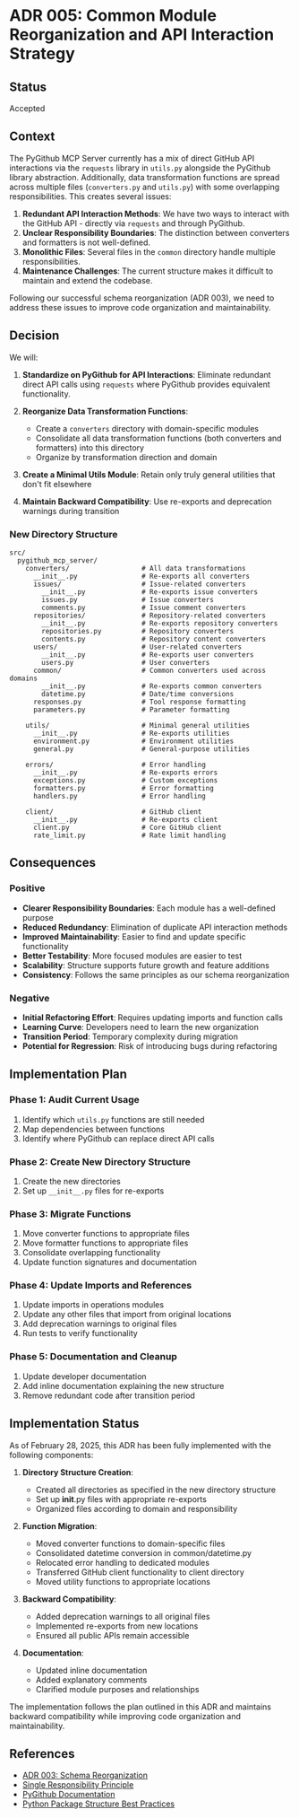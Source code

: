 # ADR 005: Common Module Reorganization and API Interaction Strategy

## Status
Accepted

## Context
The PyGithub MCP Server currently has a mix of direct GitHub API interactions via the `requests` library in `utils.py` alongside the PyGithub library abstraction. Additionally, data transformation functions are spread across multiple files (`converters.py` and `utils.py`) with some overlapping responsibilities. This creates several issues:

1. **Redundant API Interaction Methods**: We have two ways to interact with the GitHub API - directly via `requests` and through PyGithub.
2. **Unclear Responsibility Boundaries**: The distinction between converters and formatters is not well-defined.
3. **Monolithic Files**: Several files in the `common` directory handle multiple responsibilities.
4. **Maintenance Challenges**: The current structure makes it difficult to maintain and extend the codebase.

Following our successful schema reorganization (ADR 003), we need to address these issues to improve code organization and maintainability.

## Decision
We will:

1. **Standardize on PyGithub for API Interactions**: Eliminate redundant direct API calls using `requests` where PyGithub provides equivalent functionality.

2. **Reorganize Data Transformation Functions**:
   - Create a `converters` directory with domain-specific modules
   - Consolidate all data transformation functions (both converters and formatters) into this directory
   - Organize by transformation direction and domain

3. **Create a Minimal Utils Module**: Retain only truly general utilities that don't fit elsewhere

4. **Maintain Backward Compatibility**: Use re-exports and deprecation warnings during transition

### New Directory Structure
```
src/
  pygithub_mcp_server/
    converters/                  # All data transformations
      __init__.py                # Re-exports all converters
      issues/                    # Issue-related converters
        __init__.py              # Re-exports issue converters
        issues.py                # Issue converters
        comments.py              # Issue comment converters
      repositories/              # Repository-related converters
        __init__.py              # Re-exports repository converters
        repositories.py          # Repository converters
        contents.py              # Repository content converters
      users/                     # User-related converters
        __init__.py              # Re-exports user converters
        users.py                 # User converters
      common/                    # Common converters used across domains
        __init__.py              # Re-exports common converters
        datetime.py              # Date/time conversions
      responses.py               # Tool response formatting
      parameters.py              # Parameter formatting
    
    utils/                       # Minimal general utilities
      __init__.py                # Re-exports utilities
      environment.py             # Environment utilities
      general.py                 # General-purpose utilities
    
    errors/                      # Error handling
      __init__.py                # Re-exports errors
      exceptions.py              # Custom exceptions
      formatters.py              # Error formatting
      handlers.py                # Error handling
    
    client/                      # GitHub client
      __init__.py                # Re-exports client
      client.py                  # Core GitHub client
      rate_limit.py              # Rate limit handling
```

## Consequences

### Positive
- **Clearer Responsibility Boundaries**: Each module has a well-defined purpose
- **Reduced Redundancy**: Elimination of duplicate API interaction methods
- **Improved Maintainability**: Easier to find and update specific functionality
- **Better Testability**: More focused modules are easier to test
- **Scalability**: Structure supports future growth and feature additions
- **Consistency**: Follows the same principles as our schema reorganization

### Negative
- **Initial Refactoring Effort**: Requires updating imports and function calls
- **Learning Curve**: Developers need to learn the new organization
- **Transition Period**: Temporary complexity during migration
- **Potential for Regression**: Risk of introducing bugs during refactoring

## Implementation Plan

### Phase 1: Audit Current Usage
1. Identify which `utils.py` functions are still needed
2. Map dependencies between functions
3. Identify where PyGithub can replace direct API calls

### Phase 2: Create New Directory Structure
1. Create the new directories
2. Set up `__init__.py` files for re-exports

### Phase 3: Migrate Functions
1. Move converter functions to appropriate files
2. Move formatter functions to appropriate files
3. Consolidate overlapping functionality
4. Update function signatures and documentation

### Phase 4: Update Imports and References
1. Update imports in operations modules
2. Update any other files that import from original locations
3. Add deprecation warnings to original files
4. Run tests to verify functionality

### Phase 5: Documentation and Cleanup
1. Update developer documentation
2. Add inline documentation explaining the new structure
3. Remove redundant code after transition period

## Implementation Status

As of February 28, 2025, this ADR has been fully implemented with the following components:

1. **Directory Structure Creation**:
   - Created all directories as specified in the new directory structure
   - Set up __init__.py files with appropriate re-exports
   - Organized files according to domain and responsibility

2. **Function Migration**:
   - Moved converter functions to domain-specific files
   - Consolidated datetime conversion in common/datetime.py
   - Relocated error handling to dedicated modules
   - Transferred GitHub client functionality to client directory
   - Moved utility functions to appropriate locations

3. **Backward Compatibility**:
   - Added deprecation warnings to all original files
   - Implemented re-exports from new locations
   - Ensured all public APIs remain accessible

4. **Documentation**:
   - Updated inline documentation
   - Added explanatory comments
   - Clarified module purposes and relationships

The implementation follows the plan outlined in this ADR and maintains backward compatibility while improving code organization and maintainability.

## References
- [ADR 003: Schema Reorganization](003_schema_reorganization.md)
- [Single Responsibility Principle](https://en.wikipedia.org/wiki/Single-responsibility_principle)
- [PyGithub Documentation](https://pygithub.readthedocs.io/)
- [Python Package Structure Best Practices](https://docs.python-guide.org/writing/structure/)
